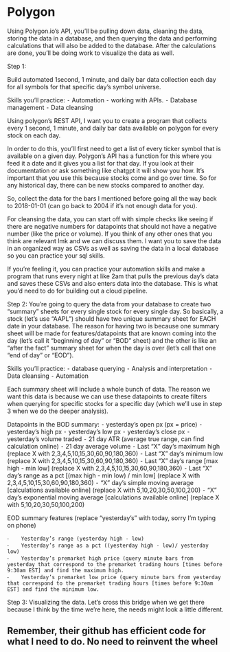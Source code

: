 # Polygon

Using Polygon.io’s API, you’ll be pulling down data, cleaning the data, storing the data in a database, and then querying the data and performing calculations that will also be added to the database. After the calculations are done, you’ll be doing work to visualize the data as well.


Step 1:

Build automated 1second, 1 minute, and daily bar data collection each day for all symbols for that specific day’s symbol universe.

Skills you’ll practice:
    ⁃    Automation
    ⁃    working with APIs.
    ⁃    Database management
    ⁃    Data cleansing

Using polygon’s REST API, I want you to create a program that collects every 1 second, 1 minute, and daily bar data available on polygon for every stock on each day.

In order to do this, you’ll first need to get a list of every ticker symbol that is available on a given day. Polygon’s API has a function for this where you feed it a date and it gives you a list for that day. If you look at their documentation or ask something like chatgpt it will show you how. It’s important that you use this because stocks come and go over time. So for any historical day, there can be new stocks compared to another day.

So, collect the data for the bars I mentioned before going all the way back to 2018-01-01 (can go back to 2004 if it’s not enough data for you).

For cleansing the data, you can start off with simple checks like seeing if there are negative numbers for datapoints that should not have a negative number (like the price or volume). If you think of any other ones that you think are relevant lmk and we can discuss them. I want you to save the data in an organized way as CSVs as well as saving the data in a local database so you can practice your sql skills.

If you’re feeling it, you can practice your automation skills and make a program that runs every night at like 2am that pulls the previous day’s data and saves these CSVs and also enters data into the database. This is what you’d need to do for building out a cloud pipeline.




Step 2:
You’re going to query the data from your database to create two “summary” sheets for every single stock for every single day. So basically, a stock (let’s use “AAPL”) should have two unique summary sheet for EACH date in your database. The reason for having two is because one summary sheet will be made for features/datapoints that are known coming into the day (let’s call it “beginning of day” or “BOD” sheet) and the other is like an “after the fact” summary sheet for when the day is over (let’s call that one “end of day” or “EOD”).


Skills you’ll practice:
    ⁃    database querying
    ⁃    Analysis and interpretation
    ⁃    Data cleansing
    ⁃    Automation


Each summary sheet will include a whole bunch of data. The reason we want this data is because we can use these datapoints to create filters when querying for specific stocks for a specific day (which we’ll use in step 3 when we do the deeper analysis).


Datapoints in the BOD summary:
    ⁃    yesterday’s open px (px = price)
    ⁃    yesterday’s high px
    ⁃    yesterday’s low px
    ⁃    yesterday’s close px
    ⁃    yesterday’s volume traded
    ⁃    21 day ATR (average true range, can find calculation online)
    ⁃    21 day average volume
    ⁃    Last “X” day’s maximum high (replace X with 2,3,4,5,10,15,30,60,90,180,360)
    ⁃    Last “X” day’s minimum low (replace X with 2,3,4,5,10,15,30,60,90,180,360)
    ⁃    Last “X” day’s range [max high - min low] (replace X with 2,3,4,5,10,15,30,60,90,180,360)
    ⁃    Last “X” day’s range as a pct [(max high - min low) / min low] (replace X with 2,3,4,5,10,15,30,60,90,180,360)
    ⁃    “X” day’s simple moving average [calculations available online] (replace X with 5,10,20,30,50,100,200)
    ⁃    “X” day’s exponential moving average [calculations available online] (replace X with 5,10,20,30,50,100,200)



EOD summary features (replace “yesterday’s” with today, sorry I’m typing on phone)

    ⁃    Yesterday’s range (yesterday high - low)
    ⁃    Yesterday’s range as a pct ((yesterday high - low)/ yesterday low)
    ⁃    Yesterday’s premarket high price (query minute bars from yesterday that correspond to the premarket trading hours [times before 9:30am EST] and find the maximum high.
    ⁃    Yesterday’s premarket low price (query minute bars from yesterday that correspond to the premarket trading hours [times before 9:30am EST] and find the minimum low.




Step 3:
Visualizing the data. Let’s cross this bridge when we get there because I think by the time we’re here, the needs might look a little different.



## Remember, their github has efficient code for what I need to do. No need to reinvent the wheel
